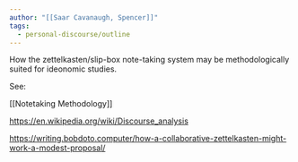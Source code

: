 ```yaml
---
author: "[[Saar Cavanaugh, Spencer]]"
tags:
  - personal-discourse/outline
---
```

How the zettelkasten/slip-box note-taking system may be methodologically suited for ideonomic studies.

See:

[[Notetaking Methodology]]



https://en.wikipedia.org/wiki/Discourse_analysis

https://writing.bobdoto.computer/how-a-collaborative-zettelkasten-might-work-a-modest-proposal/